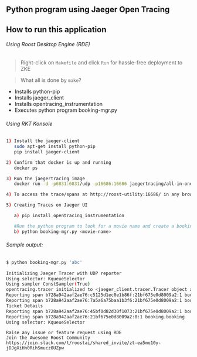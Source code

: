 ## Python program using Jaeger Open Tracing

## How to run this application

###### Using Roost Desktop Engine (RDE)

> Right-click on `Makefile` and click `Run` for hassle-free deployment to ZKE

 >What all is done by `make`?
  * Installs python-pip 
  * Installs jaeger_client
  * Installs opentracing_instrumentation
  * Executes python program booking-mgr.py
  

###### _Using RKT Konsole_
```bash
1) Install the jaeger-client
   sudo apt-get install python-pip
   pip install jaeger-client

2) Confirm that docker is up and running
   docker ps 

3) Run the jaegertracing image
   docker run -d -p6831:6831/udp -p16686:16686 jaegertracing/all-in-one:latest

4) To access the trace/spans at http://roost-utility:16686/ in any browser.

5) Creating Traces on Jaeger UI

   a) pip install opentracing_instrumentation

   #Run the python program to look for a movie name and create a booking
   b) python booking-mgr.py <movie-name>
```   

###### Sample output:

```bash
$ python booking-mgr.py 'abc'      
      
Initializing Jaeger Tracer with UDP reporter
Using selector: KqueueSelector
Using sampler ConstSampler(True)
opentracing.tracer initialized to <jaeger_client.tracer.Tracer object at 0x10b01a050>[app_name=booking]
Reporting span b728a942aaf2ae76:c5125d1ec0e1b86f:21bf675e0d8009a2:1 booking.CheckCinema
Reporting span b728a942aaf2ae76:7a5a6a75baa1b3f6:21bf675e0d8009a2:1 booking.CheckShowtime
Ticket Details
Reporting span b728a942aaf2ae76:45bf0d82d30f1073:21bf675e0d8009a2:1 booking.BookShow
Reporting span b728a942aaf2ae76:21bf675e0d8009a2:0:1 booking.booking
Using selector: KqueueSelector
```

``` 
Raise any issue or feature request using RDE 
Join the Awesome Roost Community https://join.slack.com/t/roostai/shared_invite/zt-ea5mo10y-jDJgXiHn0RihSmucz0UZpw
```
